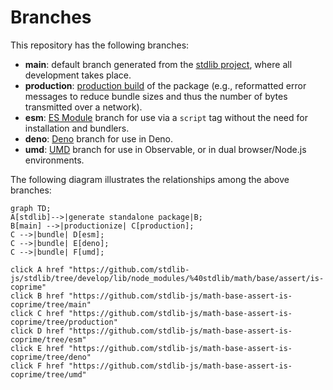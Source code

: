 <!--

@license Apache-2.0

Copyright (c) 2022 The Stdlib Authors.

Licensed under the Apache License, Version 2.0 (the "License");
you may not use this file except in compliance with the License.
You may obtain a copy of the License at

    http://www.apache.org/licenses/LICENSE-2.0

Unless required by applicable law or agreed to in writing, software
distributed under the License is distributed on an "AS IS" BASIS,
WITHOUT WARRANTIES OR CONDITIONS OF ANY KIND, either express or implied.
See the License for the specific language governing permissions and
limitations under the License.

-->

# Branches

This repository has the following branches:

-   **main**: default branch generated from the [stdlib project][stdlib-url], where all development takes place.
-   **production**: [production build][production-url] of the package (e.g., reformatted error messages to reduce bundle sizes and thus the number of bytes transmitted over a network).
-   **esm**: [ES Module][esm-url] branch for use via a `script` tag without the need for installation and bundlers.
-   **deno**: [Deno][deno-url] branch for use in Deno.
-   **umd**: [UMD][umd-url] branch for use in Observable, or in dual browser/Node.js environments.

The following diagram illustrates the relationships among the above branches:

```mermaid
graph TD;
A[stdlib]-->|generate standalone package|B;
B[main] -->|productionize| C[production];
C -->|bundle| D[esm];
C -->|bundle| E[deno];
C -->|bundle| F[umd];

click A href "https://github.com/stdlib-js/stdlib/tree/develop/lib/node_modules/%40stdlib/math/base/assert/is-coprime"
click B href "https://github.com/stdlib-js/math-base-assert-is-coprime/tree/main"
click C href "https://github.com/stdlib-js/math-base-assert-is-coprime/tree/production"
click D href "https://github.com/stdlib-js/math-base-assert-is-coprime/tree/esm"
click E href "https://github.com/stdlib-js/math-base-assert-is-coprime/tree/deno"
click F href "https://github.com/stdlib-js/math-base-assert-is-coprime/tree/umd"
```

[stdlib-url]: https://github.com/stdlib-js/stdlib/tree/develop/lib/node_modules/%40stdlib/math/base/assert/is-coprime
[production-url]: https://github.com/stdlib-js/math-base-assert-is-coprime/tree/production
[deno-url]: https://github.com/stdlib-js/math-base-assert-is-coprime/tree/deno
[umd-url]: https://github.com/stdlib-js/math-base-assert-is-coprime/tree/umd
[esm-url]: https://github.com/stdlib-js/math-base-assert-is-coprime/tree/esm